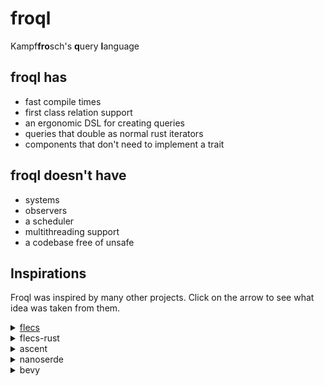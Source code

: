 # froql

Kampf**fro**sch's **q**uery **l**anguage

## froql has
- fast compile times
- first class relation support
- an ergonomic DSL for creating queries
- queries that double as normal rust iterators
- components that don't need to implement a trait

## froql doesn't have
- systems
- observers
- a scheduler
- multithreading support
- a codebase free of unsafe


## Inspirations

Froql was inspired by many other projects. 
Click on the arrow to see what idea was taken from them.

<details>
  <summary> <a href="https://github.com/SanderMertens/flecs">flecs</a> </summary>
  As far as I know this is the most advanced ECS out there at the moment.
  If you need something poliglot (it's written in C with bindings for lots of language),
  fancy features or 
  
  The backing archetypical ECS of froql and it's query language were inspired by flecs.
  It's creator wrote a lot of helpful articles about ECS design and also gave me direct advice ❤️
  
  I recommend reading https://medium.com/@ajmmertens/building-an-ecs-storage-in-pictures-642b8bfd6e04
  if you are curious.
</details>
<details>
  <summary>flecs-rust</summary>
  The idea for EntityViews came from here.
</details>
<details>
  <summary>ascent</summary>
  Transpiling a query language to Rust.
</details>
<details>
  <summary>nanoserde</summary>
  This is the fastest compiling proc macro crate for serialization I know.
  So copying from that I wrote froqls proc macro without any external dependencies.
</details>
<details>
  <summary>bevy</summary>
  Bevy has lots of interesting ideas and I ignored most of them.
  Froql has pretty different approach after all.
  
  But how bevy reserves entity IDs safely in deferred contexts is something I copied.
</details>
